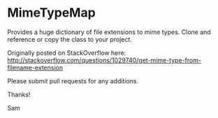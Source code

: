 MimeTypeMap
===========

Provides a huge dictionary of file extensions to mime types. Clone and reference or copy the class to your project.

Originally posted on StackOverflow here: http://stackoverflow.com/questions/1029740/get-mime-type-from-filename-extension

Please submit pull requests for any additions.

Thanks!

Sam


